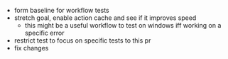 
  - form baseline for workflow tests
  - stretch goal, enable action cache and see if it improves speed
      - this might be a useful workflow to test on windows iff working on a
        specific error
  - restrict test to focus on specific tests to this pr
  - fix changes

